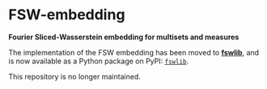 # FSW-embedding

**Fourier Sliced-Wasserstein embedding for multisets and measures**  

The implementation of the FSW embedding has been moved to [**fswlib**](https://github.com/tal-amir/fswlib), and is now available as a Python package on PyPI: [`fswlib`](https://pypi.org/project/fswlib/).  

This repository is no longer maintained.  
